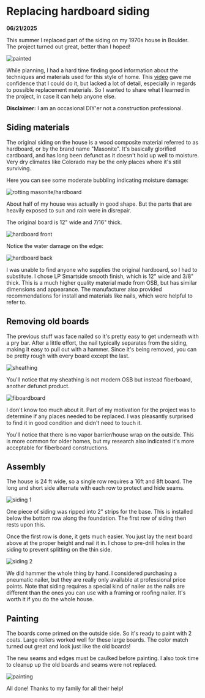 Replacing hardboard siding
==========================
**06/21/2025**

This summer I replaced part of the siding on my 1970s house in Boulder.
The project turned out great, better than I hoped!

![painted](painted.jpg)

While planning, I had a hard time finding good information about the techniques and materials
used for this style of home.
This [video](https://youtube.com/watch?v=Ne-lAjU0MZI) gave me confidence that I could do it,
but lacked a lot of detail, especially in regards to possible replacement materials.
So I wanted to share what I learned in the project, in case it can help anyone else. 

**Disclaimer:** I am an occasional DIY'er not a construction professional.

## Siding materials

The original siding on the house is a wood composite material 
 referred to as hardboard, or by the brand name "Masonite".
It's basically glorified cardboard,
and has long been defunct as it doesn't hold up well to moisture.
Very dry climates like Colorado may be the only places where it's still surviving.

Here you can see some moderate bubbling indicating moisture damage:

![rotting masonite/hardboard](rotting_hardboard.jpg)

About half of my house was actually in good shape.
But the parts that are heavily exposed to sun and rain were in disrepair.

The original board is 12" wide and 7/16" thick.

![hardboard front](hardboard_front.jpg)

Notice the water damage on the edge:
 
![hardboard back](hardboard_back.jpg)

I was unable to find anyone who supplies the original hardboard, so I had to substitute.
I chose LP Smartside smooth finish, which is 12" wide and 3/8" thick.
This is a much higher quality material made from OSB, but has similar dimensions and appearance.
The manufacturer also provided recommendations for install and materials like nails, which were helpful to refer to.

## Removing old boards

The previous stuff was face nailed so it's pretty easy to get underneath with a pry bar.
After a little effort, the nail typically separates from the siding, making it easy to pull out with a hammer. Since it's being removed, you can be pretty rough with every board except the last.

![sheathing](sheathing.jpg)

You'll notice that my sheathing is not modern OSB but instead fiberboard, another defunct product.

![fiboardboard](fiberboard.jpg)

I don't know too much about it.
Part of my motivation for the project was to determine if any places needed to be replaced.
I was pleasantly surprised to find it in good condition and didn't need to touch it.

You'll notice that there is no vapor barrier/house wrap on the outside.
This is more common for older homes, but my research also indicated it's more acceptable for fiberboard constructions.

## Assembly

The house is 24 ft wide, so a single row requires a 16ft and 8ft board.
The long and short side alternate with each row to protect and hide seams.

![siding 1](siding1.jpg)

One piece of siding was ripped into 2" strips for the base.
This is installed below the bottom row along the foundation.
The first row of siding then rests upon this.

Once the first row is done, it gets much easier.
You just lay the next board above at the proper height and nail it in.
I chose to pre-drill holes in the siding to prevent splitting on the thin side.

![siding 2](siding2.jpg)

We did hammer the whole thing by hand.
I considered purchasing a pneumatic nailer,
but they are really only available at professional price points.
Note that siding requires a special kind of nailer 
as the nails are different than the ones you can use with a framing or roofing nailer.
It's worth it if you do the whole house.

## Painting

The boards come primed on the outside side.
So it's ready to paint with 2 coats.
Large rollers worked well for these large boards. 
The color match turned out great and look just like the old boards!

The new seams and edges must be caulked before painting.
I also took time to cleanup up the old boards and seams were not replaced.

![painting](painting.jpg)

All done! Thanks to my family for all their help!
